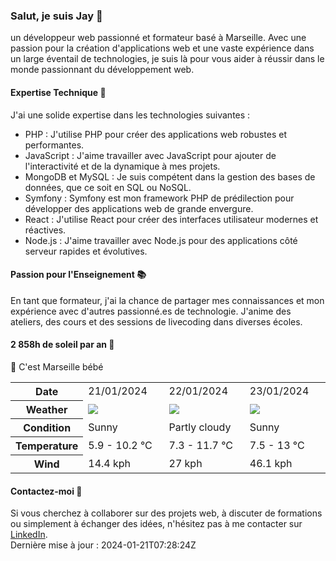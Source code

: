 ### Salut, je suis Jay 👋

un développeur web passionné et formateur basé à Marseille. Avec une passion pour la création d'applications web et une vaste expérience dans un large éventail de technologies, je suis là pour vous aider à réussir dans le monde passionnant du développement web.

#### Expertise Technique 🚀
J'ai une solide expertise dans les technologies suivantes :

- PHP : J'utilise PHP pour créer des applications web robustes et performantes.
- JavaScript : J'aime travailler avec JavaScript pour ajouter de l'interactivité et de la dynamique à mes projets.
- MongoDB et MySQL : Je suis compétent dans la gestion des bases de données, que ce soit en SQL ou NoSQL.
- Symfony : Symfony est mon framework PHP de prédilection pour développer des applications web de grande envergure.
- React : J'utilise React pour créer des interfaces utilisateur modernes et réactives.
- Node.js : J'aime travailler avec Node.js pour des applications côté serveur rapides et évolutives.

#### Passion pour l'Enseignement 📚
En tant que formateur, j'ai la chance de partager mes connaissances et mon expérience avec d'autres passionné.es de technologie. J'anime des ateliers, des cours et des sessions de livecoding dans diverses écoles.

#### 2 858h de soleil par an 🌊

📍 C'est Marseille bébé

<table>
    <tr>
        <th>Date</th>
        <td>21/01/2024</td><td>22/01/2024</td><td>23/01/2024</td>
    </tr>
    <tr>
        <th>Weather</th>
        <td><img src="https://cdn.weatherapi.com/weather/64x64/day/113.png"/></td><td><img src="https://cdn.weatherapi.com/weather/64x64/day/116.png"/></td><td><img src="https://cdn.weatherapi.com/weather/64x64/day/113.png"/></td>
    </tr>
    <tr>
        <th>Condition</th>
        <td width="200px">Sunny</td><td width="200px">Partly cloudy</td><td width="200px">Sunny</td>
    </tr>
    <tr>
        <th>Temperature</th>
        <td>5.9 -  10.2 °C</td><td>7.3 -  11.7 °C</td><td>7.5 -  13 °C</td>
    </tr>
    <tr>
        <th>Wind</th>
        <td>14.4 kph</td><td>27 kph</td><td>46.1 kph</td>
    </tr>
</table>


#### Contactez-moi 🤝
Si vous cherchez à collaborer sur des projets web, à discuter de formations ou simplement à échanger des idées, n'hésitez pas à me contacter sur [LinkedIn](https://www.linkedin.com/in/jay-viannay-dev-web-instructor/).
<br>
Dernière mise à jour : 2024-01-21T07:28:24Z
